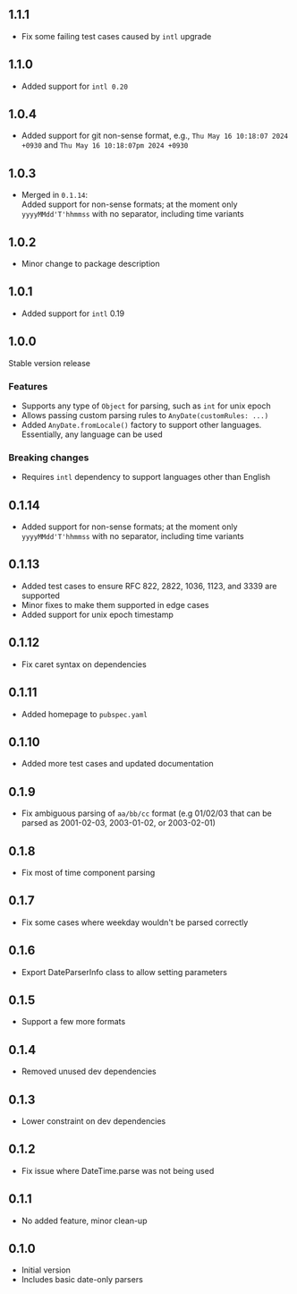 
## 1.1.1

- Fix some failing test cases caused by `intl` upgrade

## 1.1.0

- Added support for `intl 0.20`

## 1.0.4

- Added support for git non-sense format, e.g., `Thu May 16 10:18:07 2024 +0930` and `Thu May 16 10:18:07pm 2024 +0930`

## 1.0.3

- Merged in `0.1.14`:  
  Added support for non-sense formats; at the moment only `yyyyMMdd'T'hhmmss` with no separator, including time variants

## 1.0.2

- Minor change to package description

## 1.0.1

- Added support for `intl` 0.19

## 1.0.0

Stable version release

### Features

- Supports any type of `Object` for parsing, such as `int` for unix epoch
- Allows passing custom parsing rules to `AnyDate(customRules: ...)`
- Added `AnyDate.fromLocale()` factory to support other languages. Essentially, any language can be used

### Breaking changes

- Requires `intl` dependency to support languages other than English


## 0.1.14

- Added support for non-sense formats; at the moment only `yyyyMMdd'T'hhmmss` with no separator, including time variants

## 0.1.13

- Added test cases to ensure RFC 822, 2822, 1036, 1123, and 3339 are supported
- Minor fixes to make them supported in edge cases
- Added support for unix epoch timestamp

## 0.1.12

- Fix caret syntax on dependencies

## 0.1.11

- Added homepage to `pubspec.yaml`

## 0.1.10

- Added more test cases and updated documentation

## 0.1.9

- Fix ambiguous parsing of `aa/bb/cc` format (e.g 01/02/03 that can be parsed as 2001-02-03, 2003-01-02, or 2003-02-01)

## 0.1.8

- Fix most of time component parsing

## 0.1.7

- Fix some cases where weekday wouldn't be parsed correctly

## 0.1.6

- Export DateParserInfo class to allow setting parameters

## 0.1.5

- Support a few more formats

## 0.1.4

- Removed unused dev dependencies

## 0.1.3

- Lower constraint on dev dependencies

## 0.1.2

- Fix issue where DateTime.parse was not being used

## 0.1.1

- No added feature, minor clean-up


## 0.1.0

- Initial version
- Includes basic date-only parsers
